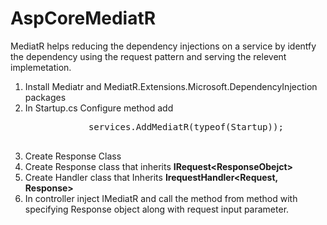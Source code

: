 # AspCoreMediatR
MediatR helps reducing the dependency injections on a service by identfy the dependency using the request pattern and serving the relevent implemetation.
<ol>
    <li>
        Install Mediatr and MediatR.Extensions.Microsoft.DependencyInjection packages
    </li>
    <li>
        In Startup.cs Configure method add
        <pre>
            services.AddMediatR(typeof(Startup));
        </pre>
    </li>
    <li>Create Response Class</li>
    <li>
        Create Response class that inherits  <b>IRequest&lt;ResponseObejct&gt;</b>
    </li>
    <li>
        Create Handler class that Inherits <b>IrequestHandler&lt;Request, Response&gt;</b>
    </li>
    <li>
        In controller inject IMediatR and call the method from method with specifying Response object along with request input parameter.
    </li>
</ol>